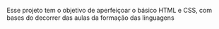 Esse projeto tem o objetivo de aperfeiçoar o básico HTML e CSS, com bases do decorrer das aulas da formação das linguagens